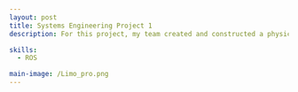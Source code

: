 ```yaml
---
layout: post
title: Systems Engineering Project 1
description: For this project, my team created and constructed a physical arena for the AgileX LIMO mobile robot as part of a robotics systems engineering project. The environment was designed for the LIMO robot to perform tasks such as navigation, path planning, mapping, and localization. Additionally, understanding how the robot interacts with its environment, handling design trade-offs under time and financial constraints, and cooperating as a team were all necessary factors for this project. Hence, the final result would reflect reliable testing of SLAM and obstacle avoidance of the arena.<br><br> <b>Arena Design</b> <br> Before the actual implementation of the robot autonomous navigation, the arena had to be created. Our team's arena design was a collaborative and interative process which began with the survey of Changi Airport Terminal 1 to gather perspective of distinct landmarks such as the arrival/departure halls and Kinetic rain. With these references, we created an initial 3D layout on SolidWorks to model the arena layout. After which, our team reviewed and refined our design based on space constraint and material limitations. Key modifications included removing ramps to to simplify the making of the arena and focused on scalable elemnents like walls, flooring and decorative structures. Our team team then sourced materials such as foam board for the flooring and walls, clay for the Kinetic Rain Droplets (practical to build and aestheically accurate) and spray paint for finishing. Through trial aand error and feedbacks, the final arena design managed to capture the essernce of Changi Airport Terminal while also following the technical requirements of AgileX LIMO robot's navigation. <br><br> <b>Implementing System Approach</b> <br> <br> Our team applied Systems Approach from SEBok to guide the designing of the arena and overall the project execution. First off, we began with problem identification which involved identifying constraints like space limitations and material availability. For solution synthesis, we explored possible solutions to mitigate this problem for example, segmenting the arena into modular components(Kinetic Rain, Wall) and allocated tasks based on members expertise. Doing trade-off analysis such as choosing foam over pricier materias and excluding ramps from the arena for feasibility dictated our decisions. Verification was evident in SolidWorks design revision (v1.0 to v1.1) by contrasting it against stakeholders requirements and also validation involved testing the navigation in the physical arena. <br><br> <b>Robot Navigation</b> <br> <br> From the available tools, our team decided to use RTAB navigation over Gmapping and cartographer as our arena and other teams layout were much complicated and required more detailed scanning and mapping of obtacles. To implement the RTAB navigation with the LIMO robot, we followed a workflow. Firstly we initialised the LIMO by launching <pre><code>roslaunch limo_bringup limo_start.launch</code></pre>, activated the Astra camera by <pre><code>dabai_u3.launch</code></pre> to capture depth data and followed by <pre><code>limo_rtabmap_orbbec.launch</code></pre> for SLAM. Lastly to visualise the mapping snf the robot pose in real time in RViz by launching <pre><code>rtabmap_rviz.launch</code></pre> . One advantage of using RTAB-mapping was that it eliminated the need of setting the robot initial pose because it auto localised using existing map database (from ~/.ros/rtabmap.db). With these, it enable us to have a accurate path planning and obstacle avoidance.

skills: 
  - ROS

main-image: /Limo_pro.png
---
```







